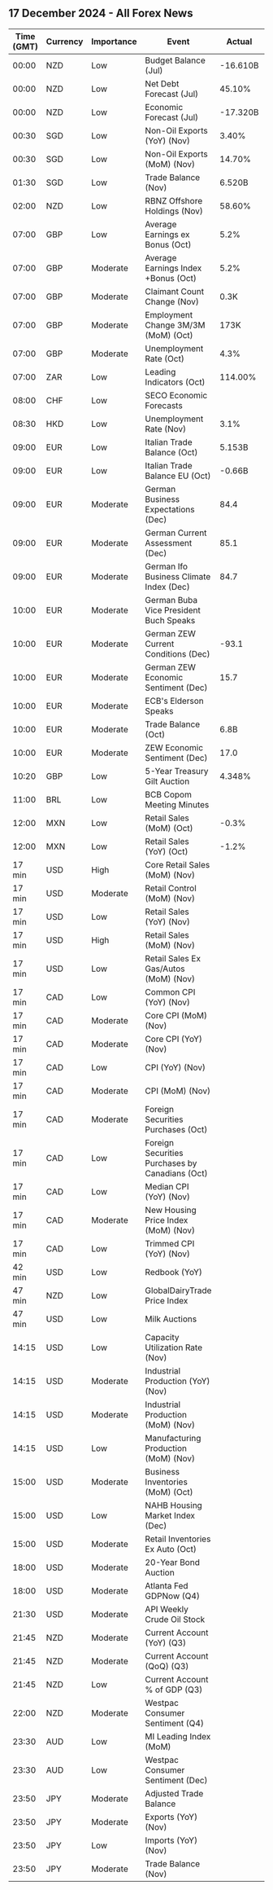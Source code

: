 ## 17 December 2024 - All Forex News

| Time (GMT) | Currency | Importance | Event | Actual | Forecast | Previous |
|------|----------|------------|-------|--------|----------|----------|
| 00:00 | NZD | Low | Budget Balance (Jul) | -16.610B |  | -25.600B |
| 00:00 | NZD | Low | Net Debt Forecast (Jul) | 45.10% |  | 43.10% |
| 00:00 | NZD | Low | Economic Forecast (Jul) | -17.320B |  | -11.074B |
| 00:30 | SGD | Low | Non-Oil Exports (YoY) (Nov) | 3.40% | -1.70% | -4.70% |
| 00:30 | SGD | Low | Non-Oil Exports (MoM) (Nov) | 14.70% |  | -7.50% |
| 01:30 | SGD | Low | Trade Balance (Nov) | 6.520B |  | 4.290B |
| 02:00 | NZD | Low | RBNZ Offshore Holdings (Nov) | 58.60% |  | 59.20% |
| 07:00 | GBP | Low | Average Earnings ex Bonus (Oct) | 5.2% | 5.0% | 4.9% |
| 07:00 | GBP | Moderate | Average Earnings Index +Bonus (Oct) | 5.2% | 4.6% | 4.4% |
| 07:00 | GBP | Moderate | Claimant Count Change (Nov) | 0.3K | 28.2K | -10.9K |
| 07:00 | GBP | Moderate | Employment Change 3M/3M (MoM) (Oct) | 173K | -12K | 253K |
| 07:00 | GBP | Moderate | Unemployment Rate (Oct) | 4.3% | 4.3% | 4.3% |
| 07:00 | ZAR | Low | Leading Indicators (Oct) | 114.00% |  | 113.90% |
| 08:00 | CHF | Low | SECO Economic Forecasts |  |  |  |
| 08:30 | HKD | Low | Unemployment Rate (Nov) | 3.1% |  | 3.1% |
| 09:00 | EUR | Low | Italian Trade Balance (Oct) | 5.153B | 3.220B | 2.583B |
| 09:00 | EUR | Low | Italian Trade Balance EU (Oct) | -0.66B |  | -1.17B |
| 09:00 | EUR | Moderate | German Business Expectations (Dec) | 84.4 | 87.5 | 87.0 |
| 09:00 | EUR | Moderate | German Current Assessment (Dec) | 85.1 | 84.0 | 84.3 |
| 09:00 | EUR | Moderate | German Ifo Business Climate Index (Dec) | 84.7 | 85.5 | 85.6 |
| 10:00 | EUR | Moderate | German Buba Vice President Buch Speaks |  |  |  |
| 10:00 | EUR | Moderate | German ZEW Current Conditions (Dec) | -93.1 | -92.6 | -91.4 |
| 10:00 | EUR | Moderate | German ZEW Economic Sentiment (Dec) | 15.7 | 6.8 | 7.4 |
| 10:00 | EUR | Moderate | ECB's Elderson Speaks |  |  |  |
| 10:00 | EUR | Moderate | Trade Balance (Oct) | 6.8B | 11.7B | 11.6B |
| 10:00 | EUR | Moderate | ZEW Economic Sentiment (Dec) | 17.0 | 12.2 | 12.5 |
| 10:20 | GBP | Low | 5-Year Treasury Gilt Auction | 4.348% |  | 4.148% |
| 11:00 | BRL | Low | BCB Copom Meeting Minutes |  |  |  |
| 12:00 | MXN | Low | Retail Sales (MoM) (Oct) | -0.3% |  | 0.1% |
| 12:00 | MXN | Low | Retail Sales (YoY) (Oct) | -1.2% |  | -1.5% |
| 17 min | USD | High | Core Retail Sales (MoM) (Nov) |  | 0.4% | 0.1% |
| 17 min | USD | Moderate | Retail Control (MoM) (Nov) |  | 0.4% | -0.1% |
| 17 min | USD | Low | Retail Sales (YoY) (Nov) |  |  | 2.85% |
| 17 min | USD | High | Retail Sales (MoM) (Nov) |  | 0.6% | 0.4% |
| 17 min | USD | Low | Retail Sales Ex Gas/Autos (MoM) (Nov) |  | 0.4% | 0.1% |
| 17 min | CAD | Low | Common CPI (YoY) (Nov) |  | 2.1% | 2.2% |
| 17 min | CAD | Moderate | Core CPI (MoM) (Nov) |  |  | 0.4% |
| 17 min | CAD | Moderate | Core CPI (YoY) (Nov) |  |  | 1.7% |
| 17 min | CAD | Low | CPI (YoY) (Nov) |  | 2.0% | 2.0% |
| 17 min | CAD | Moderate | CPI (MoM) (Nov) |  | 0.1% | 0.4% |
| 17 min | CAD | Moderate | Foreign Securities Purchases (Oct) |  | 24.50B | 29.30B |
| 17 min | CAD | Low | Foreign Securities Purchases by Canadians (Oct) |  |  | 4.140B |
| 17 min | CAD | Low | Median CPI (YoY) (Nov) |  | 2.4% | 2.5% |
| 17 min | CAD | Moderate | New Housing Price Index (MoM) (Nov) |  | 0.1% | -0.4% |
| 17 min | CAD | Low | Trimmed CPI (YoY) (Nov) |  | 2.6% | 2.6% |
| 42 min | USD | Low | Redbook (YoY) |  |  | 4.2% |
| 47 min | NZD | Low | GlobalDairyTrade Price Index |  |  | 1.2% |
| 47 min | USD | Low | Milk Auctions |  |  | 4,193.0 |
| 14:15 | USD | Low | Capacity Utilization Rate (Nov) |  | 77.3% | 77.1% |
| 14:15 | USD | Moderate | Industrial Production (YoY) (Nov) |  | 0.10% | -0.29% |
| 14:15 | USD | Moderate | Industrial Production (MoM) (Nov) |  | 0.3% | -0.3% |
| 14:15 | USD | Low | Manufacturing Production (MoM) (Nov) |  | 0.5% | -0.5% |
| 15:00 | USD | Moderate | Business Inventories (MoM) (Oct) |  | 0.2% | 0.1% |
| 15:00 | USD | Low | NAHB Housing Market Index (Dec) |  | 47 | 46 |
| 15:00 | USD | Moderate | Retail Inventories Ex Auto (Oct) |  | 0.1% | 0.1% |
| 18:00 | USD | Moderate | 20-Year Bond Auction |  |  | 4.680% |
| 18:00 | USD | Moderate | Atlanta Fed GDPNow (Q4) |  | 3.3% | 3.3% |
| 21:30 | USD | Moderate | API Weekly Crude Oil Stock |  |  | 0.499M |
| 21:45 | NZD | Moderate | Current Account (YoY) (Q3) |  |  | -27.76B |
| 21:45 | NZD | Moderate | Current Account (QoQ) (Q3) |  | -10.45B | -4.83B |
| 21:45 | NZD | Low | Current Account % of GDP (Q3) |  |  | -6.70% |
| 22:00 | NZD | Moderate | Westpac Consumer Sentiment (Q4) |  |  | 90.8 |
| 23:30 | AUD | Low | MI Leading Index (MoM) |  |  | 0.2% |
| 23:30 | AUD | Low | Westpac Consumer Sentiment (Dec) |  |  | 5.3% |
| 23:50 | JPY | Moderate | Adjusted Trade Balance |  | -0.45T | -0.36T |
| 23:50 | JPY | Moderate | Exports (YoY) (Nov) |  | 2.8% | 3.1% |
| 23:50 | JPY | Low | Imports (YoY) (Nov) |  | 1.0% | 0.4% |
| 23:50 | JPY | Moderate | Trade Balance (Nov) |  | -688.9B | -462.1B |
